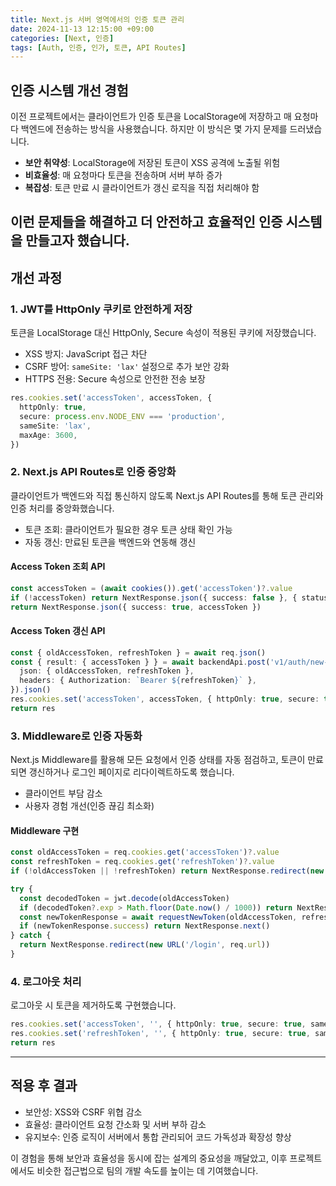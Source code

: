 ```yaml
---
title: Next.js 서버 영역에서의 인증 토큰 관리 
date: 2024-11-13 12:15:00 +09:00
categories: [Next, 인증]
tags: [Auth, 인증, 인가, 토큰, API Routes]
---
```


## 인증 시스템 개선 경험

이전 프로젝트에서는 클라이언트가 인증 토큰을 LocalStorage에 저장하고 매 요청마다 백엔드에 전송하는 방식을 사용했습니다. 
하지만 이 방식은 몇 가지 문제를 드러냈습니다.
- **보안 취약성**: LocalStorage에 저장된 토큰이 XSS 공격에 노출될 위험
- **비효율성**: 매 요청마다 토큰을 전송하며 서버 부하 증가
- **복잡성**: 토큰 만료 시 클라이언트가 갱신 로직을 직접 처리해야 함

이런 문제들을 해결하고 더 안전하고 효율적인 인증 시스템을 만들고자 했습니다.
---

## 개선 과정

### 1. JWT를 HttpOnly 쿠키로 안전하게 저장

토큰을 LocalStorage 대신 HttpOnly, Secure 속성이 적용된 쿠키에 저장했습니다.

- XSS 방지: JavaScript 접근 차단
- CSRF 방어: `sameSite: 'lax'` 설정으로 추가 보안 강화
- HTTPS 전용: Secure 속성으로 안전한 전송 보장

```ts
res.cookies.set('accessToken', accessToken, {
  httpOnly: true,
  secure: process.env.NODE_ENV === 'production',
  sameSite: 'lax',
  maxAge: 3600,
})
```

### 2. Next.js API Routes로 인증 중앙화

클라이언트가 백엔드와 직접 통신하지 않도록 Next.js API Routes를 통해 토큰 관리와 인증 처리를 중앙화했습니다.

- 토큰 조회: 클라이언트가 필요한 경우 토큰 상태 확인 가능
- 자동 갱신: 만료된 토큰을 백엔드와 연동해 갱신

#### Access Token 조회 API

```ts
const accessToken = (await cookies()).get('accessToken')?.value
if (!accessToken) return NextResponse.json({ success: false }, { status: 401 })
return NextResponse.json({ success: true, accessToken })
```

#### Access Token 갱신 API

```ts
const { oldAccessToken, refreshToken } = await req.json()
const { result: { accessToken } } = await backendApi.post('v1/auth/new-token', {
  json: { oldAccessToken, refreshToken },
  headers: { Authorization: `Bearer ${refreshToken}` },
}).json()
res.cookies.set('accessToken', accessToken, { httpOnly: true, secure: true, sameSite: 'lax', path: '/', maxAge: 1800 })
return res
```

### 3. Middleware로 인증 자동화

Next.js Middleware를 활용해 모든 요청에서 인증 상태를 자동 점검하고, 토큰이 만료되면 갱신하거나 로그인 페이지로 리다이렉트하도록 했습니다.

- 클라이언트 부담 감소
- 사용자 경험 개선(인증 끊김 최소화)

#### Middleware 구현

```ts
const oldAccessToken = req.cookies.get('accessToken')?.value
const refreshToken = req.cookies.get('refreshToken')?.value
if (!oldAccessToken || !refreshToken) return NextResponse.redirect(new URL('/login', req.url))

try {
  const decodedToken = jwt.decode(oldAccessToken)
  if (decodedToken?.exp > Math.floor(Date.now() / 1000)) return NextResponse.next()
  const newTokenResponse = await requestNewToken(oldAccessToken, refreshToken)
  if (newTokenResponse.success) return NextResponse.next()
} catch {
  return NextResponse.redirect(new URL('/login', req.url))
}

```

### 4. 로그아웃 처리

로그아웃 시 토큰을 제거하도록 구현했습니다.

```ts
res.cookies.set('accessToken', '', { httpOnly: true, secure: true, sameSite: 'strict', path: '/', maxAge: 0 })
res.cookies.set('refreshToken', '', { httpOnly: true, secure: true, sameSite: 'strict', path: '/', maxAge: 0 })
return res
```

---

## 적용 후 결과

- 보안성: XSS와 CSRF 위협 감소
- 효율성: 클라이언트 요청 간소화 및 서버 부하 감소
- 유지보수: 인증 로직이 서버에서 통합 관리되어 코드 가독성과 확장성 향상

이 경험을 통해 보안과 효율성을 동시에 잡는 설계의 중요성을 깨달았고, 이후 프로젝트에서도 비슷한 접근법으로 팀의 개발 속도를 높이는 데 기여했습니다.
